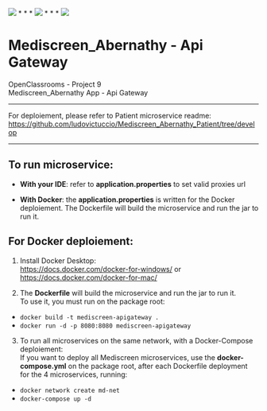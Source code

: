 <img src="https://img.shields.io/badge/java-%23ED8B00.svg?&style=for-the-badge&logo=java&logoColor=white"/> * * *  <img src="https://img.shields.io/badge/spring%20-%236DB33F.svg?&style=for-the-badge&logo=spring&logoColor=white"/>  * * *  <img src="https://img.shields.io/badge/docker%20-%230db7ed.svg?&style=for-the-badge&logo=docker&logoColor=white"/>

# Mediscreen_Abernathy - Api Gateway

OpenClassrooms - Project 9 <br/>
Mediscreen_Abernathy App - Api Gateway <br/>

---

For deploiement, please refer to Patient microservice readme: https://github.com/ludovictuccio/Mediscreen_Abernathy_Patient/tree/develop

---

## To run microservice:

- **With your IDE**: refer to **application.properties** to set valid proxies url

- **With Docker**: the **application.properties** is written for the Docker deploiement. The Dockerfile will build the microservice and run the jar to run it.

## For Docker deploiement:

1. Install Docker Desktop: <br/>
https://docs.docker.com/docker-for-windows/ or https://docs.docker.com/docker-for-mac/

2. The **Dockerfile** will build the microservice and run the jar to run it. <br/>
To use it, you must run on the package root: 
- `docker build -t mediscreen-apigateway .`
- `docker run -d -p 8080:8080 mediscreen-apigateway`

3. To run all microservices on the same network, with a Docker-Compose deploiement: <br/>
If you want to deploy all Mediscreen microservices, use the **docker-compose.yml** on the package root, after each Dockerfile deployment for the 4 microservices, running:
- `docker network create md-net`
- `docker-compose up -d`